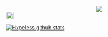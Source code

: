 <div align="center">
	<a href="https://github.com/hxpelessjs">
		<img src="https://lh3.googleusercontent.com/ogw/ADGmqu8qfCBZ_iic_uElTCzeg-s8UAhL_TTkwRKtKP9w=s83-c-mo">
	</a>
</div>


  <a href="https://github.com/hxpelessjs">
    <img height="20" src="https://img.shields.io/github/followers/hxpelessjs?label=follow&logo=github&style=flat" />
  </a>
</p>

[![Hxpeless github stats](https://github-readme-stats.vercel.app/api?username=hxpelessjs)](https://github.com/anuraghazra/github-readme-stats)
